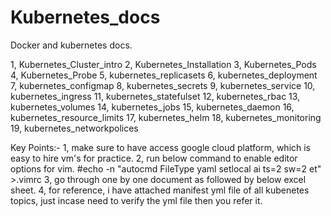# Kubernetes_docs
Docker and kubernetes docs.


1,	Kubernetes_Cluster_intro
2,	Kubernetes_Installation
3,	Kubernetes_Pods
4,	Kubernetes_Probe
5,	kubernetes_replicasets
6,	kubernetes_deployment
7,	kubernetes_configmap
8,	kubernetes_secrets
9,	kubernetes_service
10,	kubernetes_ingress
11,	kubernetes_statefulset
12,	kubernetes_rbac
13,	kubernetes_volumes
14,	kubernetes_jobs
15,	kubernetes_daemon
16,	kubernetes_resource_limits
17,	kubernetes_helm
18,	kubernetes_monitoring
19,	kubernetes_networkpolices

Key Points:-
1, make sure to have access google cloud platform, which is easy to hire vm's for practice.
2, run below command to enable editor options for vim.
#echo -n "autocmd FileType yaml setlocal ai ts=2 sw=2 et" >.vimrc
3, go through one by one document as followed by below excel sheet.
4, for reference, i have attached manifest yml file of all kubenetes topics, just incase need to verify the yml file then you refer it.
